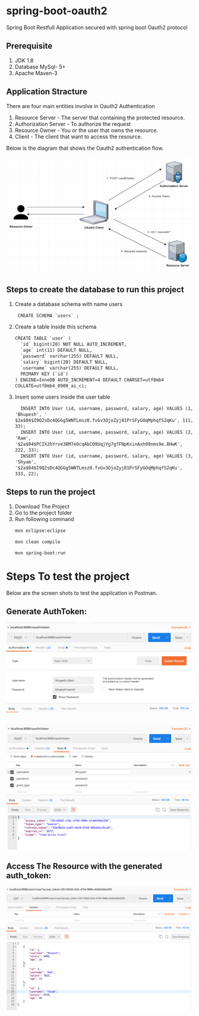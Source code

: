 # spring-boot-oauth2
Spring Boot Restfull Application secured with spring boot Oauth2 protocol

## Prerequisite
1. JDK 1.8
2. Database MySql- 5+ 
3. Apache Maven-3

## Application Stracture
There are four main entities involve in Oauth2 Authentication  
1. Resource Server - The server that containing the protected resource.
2. Authorization Server - To authorize the request
3. Resource Owner - You or the user that owns the resource.
4. Client - The client that want to access the resource.


Below is the diagram that shows the Oauth2 authentication flow.


![alt text](https://raw.githubusercontent.com/bhupeshpadiyar/spring-boot-oauth2/master/src/main/resources/static/images/oauth2_authentication_flow.png)


## Steps to create the database to run this project
1. Create a database schema with name users
     ```
      CREATE SCHEMA `users` ;
      ```
2. Create a table inside this schema
    ```
    CREATE TABLE `user` (
      `id` bigint(20) NOT NULL AUTO_INCREMENT,
      `age` int(11) DEFAULT NULL,
      `password` varchar(255) DEFAULT NULL,
      `salary` bigint(20) DEFAULT NULL,
      `username` varchar(255) DEFAULT NULL,
      PRIMARY KEY (`id`)
    ) ENGINE=InnoDB AUTO_INCREMENT=4 DEFAULT CHARSET=utf8mb4 COLLATE=utf8mb4_0900_ai_ci;
    ```

3. Insert some users inside the user table
    ```
      INSERT INTO User (id, username, password, salary, age) VALUES (1, 'Bhupesh', '                  $2a$04$I9Q2sDc4QGGg5WNTLmsz0.fvGv3OjoZyj81PrSFyGOqMphqfS2qKu', 111, 33);
      INSERT INTO User (id, username, password, salary, age) VALUES (2, 'Ram', '$2a$04$PCIX2hYrve38M7eOcqAbCO9UqjYg7gfFNpKsinAxh99nms9e.8HwK', 222, 33);
      INSERT INTO User (id, username, password, salary, age) VALUES (3, 'Shyam', '$2a$04$I9Q2sDc4QGGg5WNTLmsz0.fvGv3OjoZyj81PrSFyGOqMphqfS2qKu', 333, 22);
    ```

## Steps to run the project
1. Download The Project
2. Go to the project folder
3. Run following command
      ```
      mvn eclipse:eclipse
      ```
      ```
      mvn clean compile
      ```
      ```
      mvn spring-boot:run
      ```
      
# Steps To test the project
Below are the screen shots to test the application in Postman.

## Generate AuthToken:

![alt text](https://raw.githubusercontent.com/bhupeshpadiyar/spring-boot-oauth2/master/src/main/resources/static/images/client.png)

##

![alt text](https://raw.githubusercontent.com/bhupeshpadiyar/spring-boot-oauth2/master/src/main/resources/static/images/authorize.png)


## Access The Resource with the generated auth_token:

![alt text](https://raw.githubusercontent.com/bhupeshpadiyar/spring-boot-oauth2/master/src/main/resources/static/images/authenticate.png)



